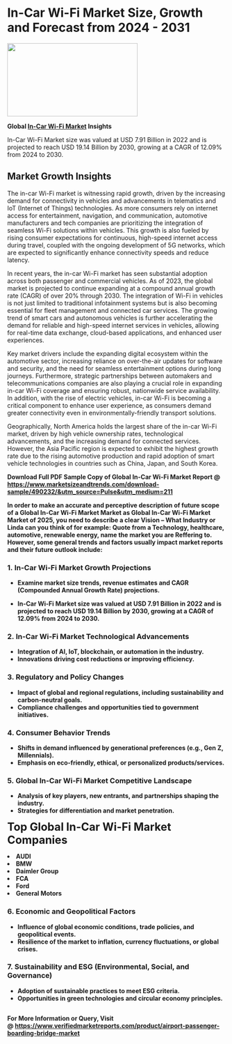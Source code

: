 <H1>In-Car Wi-Fi Market Size, Growth and Forecast from 2024 - 2031</H1><img class="aligncenter size-medium wp-image-584254" src="https://thirdeyenews.in/wp-content/uploads/2024/09/Global-Market-Research-300x168.jpeg" alt="" width="300" height="168" /><p><strong>Global&nbsp;<a href="https://www.marketsizeandtrends.com/download-sample/490232/&amp;utm_source=Pulse&amp;utm_medium=211">In-Car Wi-Fi Market</a> Insights</strong></p><p>In-Car Wi-Fi Market size was valued at USD 7.91 Billion in 2022 and is projected to reach USD 19.14 Billion by 2030, growing at a CAGR of 12.09% from 2024 to 2030.</p><p><h2>Market Growth Insights</h2> <p>The in-car Wi-Fi market is witnessing rapid growth, driven by the increasing demand for connectivity in vehicles and advancements in telematics and IoT (Internet of Things) technologies. As more consumers rely on internet access for entertainment, navigation, and communication, automotive manufacturers and tech companies are prioritizing the integration of seamless Wi-Fi solutions within vehicles. This growth is also fueled by rising consumer expectations for continuous, high-speed internet access during travel, coupled with the ongoing development of 5G networks, which are expected to significantly enhance connectivity speeds and reduce latency.</p> <p><strong></strong></p> <p>In recent years, the in-car Wi-Fi market has seen substantial adoption across both passenger and commercial vehicles. As of 2023, the global market is projected to continue expanding at a compound annual growth rate (CAGR) of over 20% through 2030. The integration of Wi-Fi in vehicles is not just limited to traditional infotainment systems but is also becoming essential for fleet management and connected car services. The growing trend of smart cars and autonomous vehicles is further accelerating the demand for reliable and high-speed internet services in vehicles, allowing for real-time data exchange, cloud-based applications, and enhanced user experiences.</p> <p>Key market drivers include the expanding digital ecosystem within the automotive sector, increasing reliance on over-the-air updates for software and security, and the need for seamless entertainment options during long journeys. Furthermore, strategic partnerships between automakers and telecommunications companies are also playing a crucial role in expanding in-car Wi-Fi coverage and ensuring robust, nationwide service availability. In addition, with the rise of electric vehicles, in-car Wi-Fi is becoming a critical component to enhance user experience, as consumers demand greater connectivity even in environmentally-friendly transport solutions.</p> <p>Geographically, North America holds the largest share of the in-car Wi-Fi market, driven by high vehicle ownership rates, technological advancements, and the increasing demand for connected services. However, the Asia Pacific region is expected to exhibit the highest growth rate due to the rising automotive production and rapid adoption of smart vehicle technologies in countries such as China, Japan, and South Korea.</p> <p><strong></p><p><span class=""><strong>Download Full PDF Sample Copy of Global In-Car Wi-Fi Market Report</strong> @ <a href="https://www.marketsizeandtrends.com/download-sample/490232/&amp;utm_source=Pulse&amp;utm_medium=211" target="_blank">https://www.marketsizeandtrends.com/download-sample/490232/&amp;utm_source=Pulse&amp;utm_medium=211</a></span></p><p>In order to make an accurate and perceptive description of future scope of a Global&nbsp;In-Car Wi-Fi Market Market as Global&nbsp;In-Car Wi-Fi Market Market of 2025, you need to describe a clear Vision &ndash; What Industry or Linda can you think of for example: Quote from a Technology, healthcare, automotive, renewable energy, name the market you are Reffering to. However, some general trends and factors usually impact market reports and their future outlook include:</p><h3>1.&nbsp;<strong>In-Car Wi-Fi Market Growth Projections</strong></h3><ul><li>Examine market size trends, revenue estimates and CAGR (Compounded Annual Growth Rate) projections.</li><li><p>In-Car Wi-Fi Market size was valued at USD 7.91 Billion in 2022 and is projected to reach USD 19.14 Billion by 2030, growing at a CAGR of 12.09% from 2024 to 2030.</p></li></ul><h3>2.&nbsp;<strong>In-Car Wi-Fi Market Technological Advancements</strong></h3><ul><li>Integration of AI, IoT, blockchain, or automation in the industry.</li><li>Innovations driving cost reductions or improving efficiency.</li></ul><h3>3.&nbsp;<strong>Regulatory and Policy Changes</strong></h3><ul><li>Impact of global and regional regulations, including sustainability and carbon-neutral goals.</li><li>Compliance challenges and opportunities tied to government initiatives.</li></ul><h3>4.&nbsp;<strong>Consumer Behavior Trends</strong></h3><ul><li>Shifts in demand influenced by generational preferences (e.g., Gen Z, Millennials).</li><li>Emphasis on eco-friendly, ethical, or personalized products/services.</li></ul><h3>5.&nbsp;<strong>Global In-Car Wi-Fi Market Competitive Landscape</strong></h3><ul><li>Analysis of key players, new entrants, and partnerships shaping the industry.</li><li>Strategies for differentiation and market penetration.</li></ul><p data-pm-slice="1 1 []"><span style="color: inherit; font-family: inherit; font-size: 25px;">Top Global In-Car Wi-Fi Market Companies</span></p><div class="" data-test-id=""><p><li>AUDI</li><li> BMW</li><li> Daimler Group</li><li> FCA</li><li> Ford</li><li> General Motors</li></p></div><h3>6.&nbsp;<strong>Economic and Geopolitical Factors</strong></h3><ul><li>Influence of global economic conditions, trade policies, and geopolitical events.</li><li>Resilience of the market to inflation, currency fluctuations, or global crises.</li></ul><h3>7.&nbsp;<strong>Sustainability and ESG (Environmental, Social, and Governance)</strong></h3><ul><li>Adoption of sustainable practices to meet ESG criteria.</li><li>Opportunities in green technologies and circular economy principles.</li></ul><h2><strong style="font-size: 14px;">For More Information or Query, Visit @&nbsp;</strong><a style="background-color: #ffffff; font-size: 14px;" href="https://www.marketsizeandtrends.com/report/in-car-wi-fi-market/" target="_blank">https://www.verifiedmarketreports.com/product/airport-passenger-boarding-bridge-market</a></h2>
